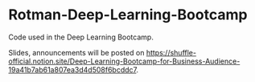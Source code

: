 # Rotman-Deep-Learning-Bootcamp
Code used in the Deep Learning Bootcamp.

Slides, announcements will be posted on https://shuffle-official.notion.site/Deep-Learning-Bootcamp-for-Business-Audience-19a41b7ab61a807ea3d4d508f6bcddc7.
